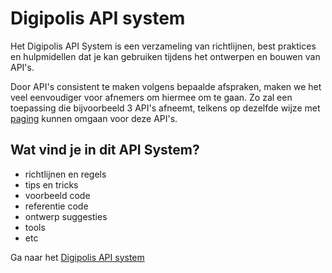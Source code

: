 # Digipolis API system

Het Digipolis API System is een verzameling van richtlijnen, best praktices en hulpmidellen dat je kan gebruiken tijdens het ontwerpen en bouwen van API's.

Door API's consistent te maken volgens bepaalde afspraken, maken we het veel eenvoudiger voor afnemers om hiermee om te gaan. Zo zal een toepassing die bijvoorbeeld 3 API's afneemt, telkens op dezelfde wijze met [paging](#) kunnen omgaan voor deze API's.

## Wat vind je in dit API System?

- richtlijnen en regels
- tips en tricks
- voorbeeld code
- referentie code 
- ontwerp suggesties
- tools
- etc

Ga naar het [Digipolis API system](https://digipolisantwerpdocumentation.github.io/api-system/)

